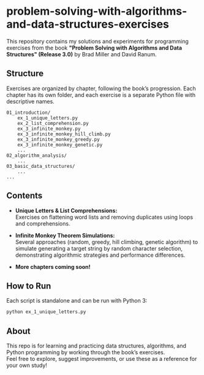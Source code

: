 # problem-solving-with-algorithms-and-data-structures-exercises

This repository contains my solutions and experiments for programming exercises from the book **"Problem Solving with Algorithms and Data Structures" (Release 3.0)** by Brad Miller and David Ranum.

## Structure

Exercises are organized by chapter, following the book’s progression. Each chapter has its own folder, and each exercise is a separate Python file with descriptive names.

```
01_introduction/
    ex_1_unique_letters.py
    ex_2_list_comprehension.py
    ex_3_infinite_monkey.py
    ex_3_infinite_monkey_hill_climb.py
    ex_3_infinite_monkey_greedy.py
    ex_3_infinite_monkey_genetic.py
    ...
02_algorithm_analysis/
    ...
03_basic_data_structures/
    ...
...
```

## Contents

- **Unique Letters & List Comprehensions:**  
  Exercises on flattening word lists and removing duplicates using loops and comprehensions.

- **Infinite Monkey Theorem Simulations:**  
  Several approaches (random, greedy, hill climbing, genetic algorithm) to simulate generating a target string by random character selection, demonstrating algorithmic strategies and performance differences.

- **More chapters coming soon!**

## How to Run

Each script is standalone and can be run with Python 3:

```sh
python ex_1_unique_letters.py
```

## About

This repo is for learning and practicing data structures, algorithms, and Python programming by working through the book’s exercises.  
Feel free to explore, suggest improvements, or use these as a reference for your own study!